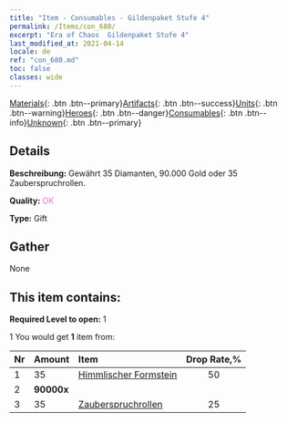```yaml
---
title: "Item - Consumables - Gildenpaket Stufe 4"
permalink: /Items/con_680/
excerpt: "Era of Chaos  Gildenpaket Stufe 4"
last_modified_at: 2021-04-14
locale: de
ref: "con_680.md"
toc: false
classes: wide
---
```

 [Materials](/de/Items/){: .btn .btn--primary}[Artifacts](/de/Items/Artifacts/){: .btn .btn--success}[Units](/de/Items/Units/){: .btn .btn--warning}[Heroes](/de/Items/Heroes/){: .btn .btn--danger}[Consumables](/de/Items/Consumables/){: .btn .btn--info}[Unknown](/de/Items/Unknown/){: .btn .btn--primary}

## Details
 **Beschreibung:** Gewährt 35 Diamanten, 90.000 Gold oder 35 Zauberspruchrollen.

 **Quality:** <span style="color: #DA70D6">OK</span>

 **Type:** Gift

## Gather

  None

## This item contains:

 **Required Level to open:** 1

 1 You would get **1** item  from:

  | Nr | Amount |     Item    | Drop Rate,% |
  |:---|:-------|:------------|:---------:|
  | 1 | 35 | [Himmlischer Formstein](/de/Items/art_188/) | 50 | 
  | 2 |  **90000x** | <i class="fas fa-coins"/> |  | 25 | 
  | 3 | 35 | [Zauberspruchrollen](/de/Items/con_694/) | 25 | 

